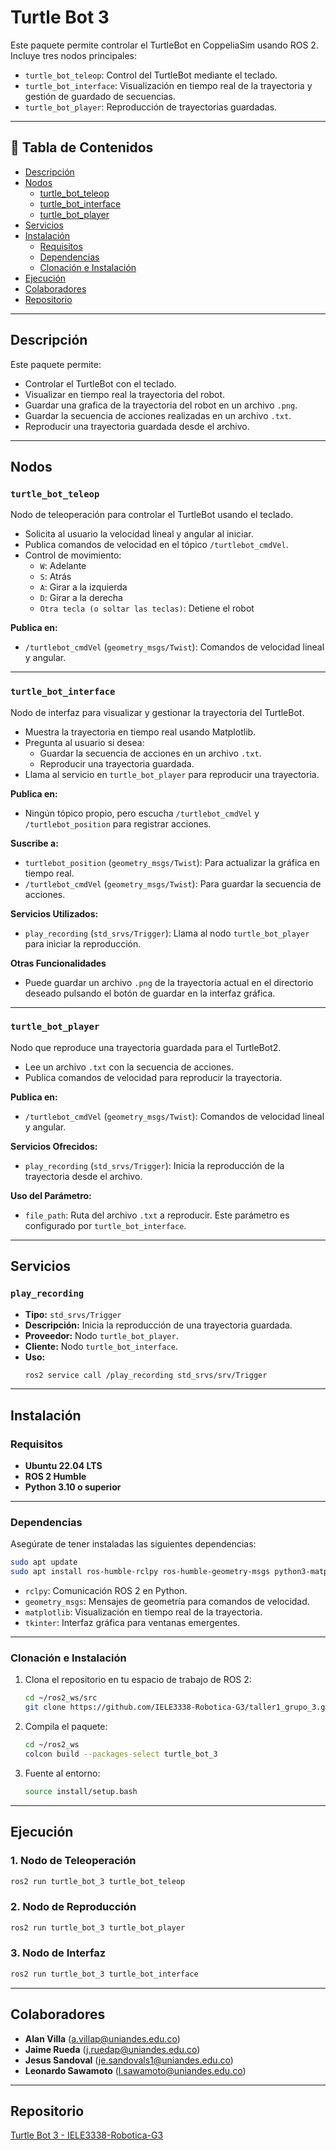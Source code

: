 # Turtle Bot 3

Este paquete permite controlar el TurtleBot en CoppeliaSim usando ROS 2. Incluye tres nodos principales:
- `turtle_bot_teleop`: Control del TurtleBot mediante el teclado.
- `turtle_bot_interface`: Visualización en tiempo real de la trayectoria y gestión de guardado de secuencias.
- `turtle_bot_player`: Reproducción de trayectorias guardadas.

---

## 📖 **Tabla de Contenidos**
- [Descripción](#descripción)
- [Nodos](#nodos)
  - [turtle_bot_teleop](#turtle_bot_teleop)
  - [turtle_bot_interface](#turtle_bot_interface)
  - [turtle_bot_player](#turtle_bot_player)
- [Servicios](#servicios)
- [Instalación](#instalación)
  - [Requisitos](#requisitos)
  - [Dependencias](#dependencias)
  - [Clonación e Instalación](#clonación-e-instalación)
- [Ejecución](#ejecución)
- [Colaboradores](#colaboradores)
- [Repositorio](#repositorio)

---

## Descripción
Este paquete permite:
- Controlar el TurtleBot con el teclado.
- Visualizar en tiempo real la trayectoria del robot.
- Guardar una grafica de la trayectoria del robot en un archivo `.png`.
- Guardar la secuencia de acciones realizadas en un archivo `.txt`.
- Reproducir una trayectoria guardada desde el archivo.

---

## Nodos

### `turtle_bot_teleop`
Nodo de teleoperación para controlar el TurtleBot usando el teclado.
- Solicita al usuario la velocidad lineal y angular al iniciar.
- Publica comandos de velocidad en el tópico `/turtlebot_cmdVel`.
- Control de movimiento:
  - `W`: Adelante
  - `S`: Atrás
  - `A`: Girar a la izquierda
  - `D`: Girar a la derecha
  - `Otra tecla (o soltar las teclas)`: Detiene el robot

**Publica en:**
- `/turtlebot_cmdVel` (`geometry_msgs/Twist`): Comandos de velocidad lineal y angular.

---

### `turtle_bot_interface`
Nodo de interfaz para visualizar y gestionar la trayectoria del TurtleBot.
- Muestra la trayectoria en tiempo real usando Matplotlib.
- Pregunta al usuario si desea:
  - Guardar la secuencia de acciones en un archivo `.txt`.
  - Reproducir una trayectoria guardada.
- Llama al servicio en `turtle_bot_player` para reproducir una trayectoria.

**Publica en:**
- Ningún tópico propio, pero escucha `/turtlebot_cmdVel` y `/turtlebot_position` para registrar acciones.

**Suscribe a:**
- `turtlebot_position` (`geometry_msgs/Twist`): Para actualizar la gráfica en tiempo real.
- `/turtlebot_cmdVel` (`geometry_msgs/Twist`): Para guardar la secuencia de acciones.

**Servicios Utilizados:**
- `play_recording` (`std_srvs/Trigger`): Llama al nodo `turtle_bot_player` para iniciar la reproducción.

**Otras Funcionalidades**
- Puede guardar un archivo `.png` de la trayectoria actual en el directorio deseado pulsando el botón de guardar en la interfaz gráfica.

---

### `turtle_bot_player`
Nodo que reproduce una trayectoria guardada para el TurtleBot2.
- Lee un archivo `.txt` con la secuencia de acciones.
- Publica comandos de velocidad para reproducir la trayectoria.

**Publica en:**
- `/turtlebot_cmdVel` (`geometry_msgs/Twist`): Comandos de velocidad lineal y angular.

**Servicios Ofrecidos:**
- `play_recording` (`std_srvs/Trigger`): Inicia la reproducción de la trayectoria desde el archivo.

**Uso del Parámetro:**
- `file_path`: Ruta del archivo `.txt` a reproducir. Este parámetro es configurado por `turtle_bot_interface`.

---

## Servicios

### `play_recording`
- **Tipo:** `std_srvs/Trigger`
- **Descripción:** Inicia la reproducción de una trayectoria guardada.
- **Proveedor:** Nodo `turtle_bot_player`.
- **Cliente:** Nodo `turtle_bot_interface`.
- **Uso:**
  ```bash
  ros2 service call /play_recording std_srvs/srv/Trigger
  ```

---

## Instalación

### Requisitos
- **Ubuntu 22.04 LTS**
- **ROS 2 Humble**
- **Python 3.10 o superior**

---

### Dependencias
Asegúrate de tener instaladas las siguientes dependencias:

```bash
sudo apt update
sudo apt install ros-humble-rclpy ros-humble-geometry-msgs python3-matplotlib python3-tk
```

- `rclpy`: Comunicación ROS 2 en Python.
- `geometry_msgs`: Mensajes de geometría para comandos de velocidad.
- `matplotlib`: Visualización en tiempo real de la trayectoria.
- `tkinter`: Interfaz gráfica para ventanas emergentes.

---

### Clonación e Instalación
1. Clona el repositorio en tu espacio de trabajo de ROS 2:
    ```bash
    cd ~/ros2_ws/src
    git clone https://github.com/IELE3338-Robotica-G3/taller1_grupo_3.git
    ```

2. Compila el paquete:
    ```bash
    cd ~/ros2_ws
    colcon build --packages-select turtle_bot_3
    ```

3. Fuente al entorno:
    ```bash
    source install/setup.bash
    ```

---

## Ejecución

### 1. **Nodo de Teleoperación**
```bash
ros2 run turtle_bot_3 turtle_bot_teleop
```

### 2. **Nodo de Reproducción**
```bash
ros2 run turtle_bot_3 turtle_bot_player
```

### 3. **Nodo de Interfaz**
```bash
ros2 run turtle_bot_3 turtle_bot_interface
```

---

## Colaboradores
- **Alan Villa** (a.villap@uniandes.edu.co)
- **Jaime Rueda** (j.ruedap@uniandes.edu.co)
- **Jesus Sandoval** (je.sandovals1@uniandes.edu.co)
- **Leonardo Sawamoto** (l.sawamoto@uniandes.edu.co)

---

## Repositorio
[Turtle Bot 3 - IELE3338-Robotica-G3](https://github.com/IELE3338-Robotica-G3/taller1_grupo_3)


